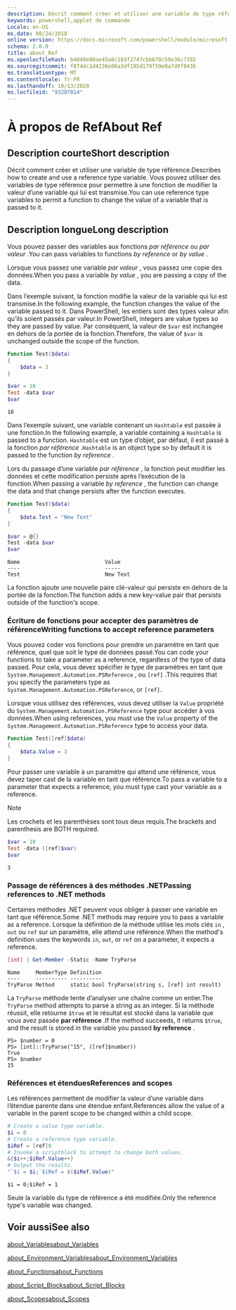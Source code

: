 ```yaml
---
description: Décrit comment créer et utiliser une variable de type référence. Vous pouvez utiliser des variables de type référence pour permettre à une fonction de modifier la valeur d’une variable qui lui est transmise.
keywords: powershell,applet de commande
Locale: en-US
ms.date: 08/24/2018
online version: https://docs.microsoft.com/powershell/module/microsoft.powershell.core/about/about_ref?view=powershell-7&WT.mc_id=ps-gethelp
schema: 2.0.0
title: about_Ref
ms.openlocfilehash: b4848e80ae45a8c183f2747cbb678c59e36c7392
ms.sourcegitcommit: f874dc1d4236e06a3df195d179f59e0a7d9f8436
ms.translationtype: MT
ms.contentlocale: fr-FR
ms.lasthandoff: 10/13/2020
ms.locfileid: "93207814"
---
```

# <a name="about-ref"></a><span data-ttu-id="0aa9f-105">À propos de Ref</span><span class="sxs-lookup"><span data-stu-id="0aa9f-105">About Ref</span></span>

## <a name="short-description"></a><span data-ttu-id="0aa9f-106">Description courte</span><span class="sxs-lookup"><span data-stu-id="0aa9f-106">Short description</span></span>
<span data-ttu-id="0aa9f-107">Décrit comment créer et utiliser une variable de type référence.</span><span class="sxs-lookup"><span data-stu-id="0aa9f-107">Describes how to create and use a reference type variable.</span></span> <span data-ttu-id="0aa9f-108">Vous pouvez utiliser des variables de type référence pour permettre à une fonction de modifier la valeur d’une variable qui lui est transmise.</span><span class="sxs-lookup"><span data-stu-id="0aa9f-108">You can use reference type variables to permit a function to change the value of a variable that is passed to it.</span></span>

## <a name="long-description"></a><span data-ttu-id="0aa9f-109">Description longue</span><span class="sxs-lookup"><span data-stu-id="0aa9f-109">Long description</span></span>

<span data-ttu-id="0aa9f-110">Vous pouvez passer des variables aux fonctions *par référence* ou *par valeur* .</span><span class="sxs-lookup"><span data-stu-id="0aa9f-110">You can pass variables to functions *by reference* or *by value* .</span></span>

<span data-ttu-id="0aa9f-111">Lorsque vous passez une variable *par valeur* , vous passez une copie des données.</span><span class="sxs-lookup"><span data-stu-id="0aa9f-111">When you pass a variable *by value* , you are passing a copy of the data.</span></span>

<span data-ttu-id="0aa9f-112">Dans l’exemple suivant, la fonction modifie la valeur de la variable qui lui est transmise.</span><span class="sxs-lookup"><span data-stu-id="0aa9f-112">In the following example, the function changes the value of the variable passed to it.</span></span> <span data-ttu-id="0aa9f-113">Dans PowerShell, les entiers sont des types valeur afin qu’ils soient passés par valeur.</span><span class="sxs-lookup"><span data-stu-id="0aa9f-113">In PowerShell, integers are value types so they are passed by value.</span></span>
<span data-ttu-id="0aa9f-114">Par conséquent, la valeur de `$var` est inchangée en dehors de la portée de la fonction.</span><span class="sxs-lookup"><span data-stu-id="0aa9f-114">Therefore, the value of `$var` is unchanged outside the scope of the function.</span></span>

```powershell
Function Test($data)
{
    $data = 3
}

$var = 10
Test -data $var
$var
```

```output
10
```

<span data-ttu-id="0aa9f-115">Dans l’exemple suivant, une variable contenant un `Hashtable` est passée à une fonction.</span><span class="sxs-lookup"><span data-stu-id="0aa9f-115">In the following example, a variable containing a `Hashtable` is passed to a function.</span></span> <span data-ttu-id="0aa9f-116">`Hashtable` est un type d’objet, par défaut, il est passé à la fonction *par référence* .</span><span class="sxs-lookup"><span data-stu-id="0aa9f-116">`Hashtable` is an object type so by default it is passed to the function *by reference* .</span></span>

<span data-ttu-id="0aa9f-117">Lors du passage d’une variable *par référence* , la fonction peut modifier les données et cette modification persiste après l’exécution de la fonction.</span><span class="sxs-lookup"><span data-stu-id="0aa9f-117">When passing a variable *by reference* , the function can change the data and that change persists after the function executes.</span></span>

```powershell
Function Test($data)
{
    $data.Test = "New Text"
}

$var = @{}
Test -data $var
$var
```

```output
Name                           Value
----                           -----
Test                           New Text
```

<span data-ttu-id="0aa9f-118">La fonction ajoute une nouvelle paire clé-valeur qui persiste en dehors de la portée de la fonction.</span><span class="sxs-lookup"><span data-stu-id="0aa9f-118">The function adds a new key-value pair that persists outside of the function's scope.</span></span>

### <a name="writing-functions-to-accept-reference-parameters"></a><span data-ttu-id="0aa9f-119">Écriture de fonctions pour accepter des paramètres de référence</span><span class="sxs-lookup"><span data-stu-id="0aa9f-119">Writing functions to accept reference parameters</span></span>

<span data-ttu-id="0aa9f-120">Vous pouvez coder vos fonctions pour prendre un paramètre en tant que référence, quel que soit le type de données passé.</span><span class="sxs-lookup"><span data-stu-id="0aa9f-120">You can code your functions to take a parameter as a reference, regardless of the type of data passed.</span></span> <span data-ttu-id="0aa9f-121">Pour cela, vous devez spécifier le type de paramètres en tant que `System.Management.Automation.PSReference` , ou `[ref]` .</span><span class="sxs-lookup"><span data-stu-id="0aa9f-121">This requires that you specify the parameters type as `System.Management.Automation.PSReference`, or `[ref]`.</span></span>

<span data-ttu-id="0aa9f-122">Lorsque vous utilisez des références, vous devez utiliser la `Value` propriété du `System.Management.Automation.PSReference` type pour accéder à vos données.</span><span class="sxs-lookup"><span data-stu-id="0aa9f-122">When using references, you must use the `Value` property of the `System.Management.Automation.PSReference` type to access your data.</span></span>

```powershell
Function Test([ref]$data)
{
    $data.Value = 3
}
```

<span data-ttu-id="0aa9f-123">Pour passer une variable à un paramètre qui attend une référence, vous devez taper cast de la variable en tant que référence.</span><span class="sxs-lookup"><span data-stu-id="0aa9f-123">To pass a variable to a parameter that expects a reference, you must type cast your variable as a reference.</span></span>

> [!NOTE]
> <span data-ttu-id="0aa9f-124">Les crochets et les parenthèses sont tous deux requis.</span><span class="sxs-lookup"><span data-stu-id="0aa9f-124">The brackets and parenthesis are BOTH required.</span></span>

```powershell
$var = 10
Test -data ([ref]$var)
$var
```

```output
3
```

### <a name="passing-references-to-net-methods"></a><span data-ttu-id="0aa9f-125">Passage de références à des méthodes .NET</span><span class="sxs-lookup"><span data-stu-id="0aa9f-125">Passing references to .NET methods</span></span>

<span data-ttu-id="0aa9f-126">Certaines méthodes .NET peuvent vous obliger à passer une variable en tant que référence.</span><span class="sxs-lookup"><span data-stu-id="0aa9f-126">Some .NET methods may require you to pass a variable as a reference.</span></span> <span data-ttu-id="0aa9f-127">Lorsque la définition de la méthode utilise les mots clés `in` , `out` ou `ref` sur un paramètre, elle attend une référence.</span><span class="sxs-lookup"><span data-stu-id="0aa9f-127">When the method's definition uses the keywords `in`, `out`, or `ref` on a parameter, it expects a reference.</span></span>

```powershell
[int] | Get-Member -Static -Name TryParse
```

```output
Name     MemberType Definition
----     ---------- ----------
TryParse Method     static bool TryParse(string s, [ref] int result)
```

<span data-ttu-id="0aa9f-128">La `TryParse` méthode tente d’analyser une chaîne comme un entier.</span><span class="sxs-lookup"><span data-stu-id="0aa9f-128">The `TryParse` method attempts to parse a string as an integer.</span></span> <span data-ttu-id="0aa9f-129">Si la méthode réussit, elle retourne `$true` et le résultat est stocké dans la variable que vous avez passée **par référence** .</span><span class="sxs-lookup"><span data-stu-id="0aa9f-129">If the method succeeds, it returns `$true`, and the result is stored in the variable you passed **by reference** .</span></span>

```
PS> $number = 0
PS> [int]::TryParse("15", ([ref]$number))
True
PS> $number
15
```

### <a name="references-and-scopes"></a><span data-ttu-id="0aa9f-130">Références et étendues</span><span class="sxs-lookup"><span data-stu-id="0aa9f-130">References and scopes</span></span>

<span data-ttu-id="0aa9f-131">Les références permettent de modifier la valeur d’une variable dans l’étendue parente dans une étendue enfant.</span><span class="sxs-lookup"><span data-stu-id="0aa9f-131">References allow the value of a variable in the parent scope to be changed within a child scope.</span></span>

```powershell
# Create a value type variable.
$i = 0
# Create a reference type variable.
$iRef = [ref]0
# Invoke a scriptblock to attempt to change both values.
&{$i++;$iRef.Value++}
# Output the results.
"`$i = $i;`$iRef = $($iRef.Value)"
```

```output
$i = 0;$iRef = 1
```

<span data-ttu-id="0aa9f-132">Seule la variable du type de référence a été modifiée.</span><span class="sxs-lookup"><span data-stu-id="0aa9f-132">Only the reference type's variable was changed.</span></span>

## <a name="see-also"></a><span data-ttu-id="0aa9f-133">Voir aussi</span><span class="sxs-lookup"><span data-stu-id="0aa9f-133">See also</span></span>

[<span data-ttu-id="0aa9f-134">about_Variables</span><span class="sxs-lookup"><span data-stu-id="0aa9f-134">about_Variables</span></span>](about_Variables.md)

[<span data-ttu-id="0aa9f-135">about_Environment_Variables</span><span class="sxs-lookup"><span data-stu-id="0aa9f-135">about_Environment_Variables</span></span>](about_Environment_Variables.md)

[<span data-ttu-id="0aa9f-136">about_Functions</span><span class="sxs-lookup"><span data-stu-id="0aa9f-136">about_Functions</span></span>](about_Functions.md)

[<span data-ttu-id="0aa9f-137">about_Script_Blocks</span><span class="sxs-lookup"><span data-stu-id="0aa9f-137">about_Script_Blocks</span></span>](about_Script_Blocks.md)

[<span data-ttu-id="0aa9f-138">about_Scopes</span><span class="sxs-lookup"><span data-stu-id="0aa9f-138">about_Scopes</span></span>](about_scopes.md)

